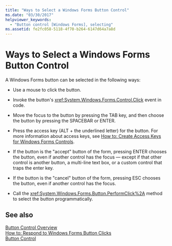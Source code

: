```yaml
---
title: "Ways to Select a Windows Forms Button Control"
ms.date: "03/30/2017"
helpviewer_keywords: 
  - "Button control [Windows Forms], selecting"
ms.assetid: fe2fc058-5118-4f70-b264-6147d64a7a8d
---
```

# Ways to Select a Windows Forms Button Control
A Windows Forms button can be selected in the following ways:  
  
-   Use a mouse to click the button.  
  
-   Invoke the button's <xref:System.Windows.Forms.Control.Click> event in code.  
  
-   Move the focus to the button by pressing the TAB key, and then choose the button by pressing the SPACEBAR or ENTER.  
  
-   Press the access key (ALT + the underlined letter) for the button. For more information about access keys, see [How to: Create Access Keys for Windows Forms Controls](../../../../docs/framework/winforms/controls/how-to-create-access-keys-for-windows-forms-controls.md).  
  
-   If the button is the "accept" button of the form, pressing ENTER chooses the button, even if another control has the focus — except if that other control is another button, a multi-line text box, or a custom control that traps the enter key.  
  
-   If the button is the "cancel" button of the form, pressing ESC chooses the button, even if another control has the focus.  
  
-   Call the <xref:System.Windows.Forms.Button.PerformClick%2A> method to select the button programmatically.  
  
## See also
 [Button Control Overview](../../../../docs/framework/winforms/controls/button-control-overview-windows-forms.md)  
 [How to: Respond to Windows Forms Button Clicks](../../../../docs/framework/winforms/controls/how-to-respond-to-windows-forms-button-clicks.md)  
 [Button Control](../../../../docs/framework/winforms/controls/button-control-windows-forms.md)
